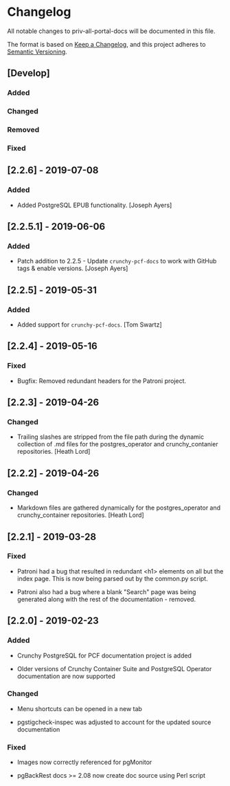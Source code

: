 # Changelog
All notable changes to priv-all-portal-docs will be documented in this file.

The format is based on [Keep a Changelog](https://keepachangelog.com/en/1.0.0/),
and this project adheres to [Semantic Versioning](https://semver.org/spec/v2.0.0.html).

## [Develop]

### Added

### Changed

### Removed

### Fixed

## [2.2.6] - 2019-07-08

### Added

- Added PostgreSQL EPUB functionality. [Joseph Ayers]

## [2.2.5.1] - 2019-06-06

### Added

- Patch addition to 2.2.5 - Update `crunchy-pcf-docs` to work with GitHub tags & enable versions. [Joseph Ayers]

## [2.2.5] - 2019-05-31

### Added

- Added support for `crunchy-pcf-docs`. [Tom Swartz]

## [2.2.4] - 2019-05-16

### Fixed

- Bugfix: Removed redundant headers for the Patroni project.

## [2.2.3] - 2019-04-26

### Changed

- Trailing slashes are stripped from the file path during the dynamic collection of .md files for the postgres_operator and crunchy_contanier repositories. [Heath Lord]

## [2.2.2] - 2019-04-26

### Changed

- Markdown files are gathered dynamically for the postgres_operator and crunchy_container repositories. [Heath Lord]

## [2.2.1] - 2019-03-28

### Fixed

- Patroni had a bug that resulted in redundant \<h1> elements on all but the index page. This is now being parsed out by the common.py script.
  
- Patroni also had a bug where a blank "Search" page was being generated along with the rest of the documentation - removed.

## [2.2.0] - 2019-02-23

### Added

- Crunchy PostgreSQL for PCF documentation project is added

- Older versions of Crunchy Container Suite and PostgreSQL Operator documentation are now supported

### Changed

- Menu shortcuts can be opened in a new tab

- pgstigcheck-inspec was adjusted to account for the updated source documentation

### Fixed

- Images now correctly referenced for pgMonitor

- pgBackRest docs >= 2.08 now create doc source using Perl script
